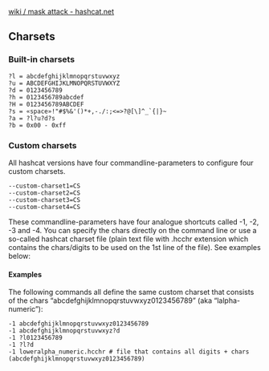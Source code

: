 [wiki / mask attack - hashcat.net](https://hashcat.net/wiki/doku.php?id=mask_attack)

## Charsets
### Built-in charsets
```
?l = abcdefghijklmnopqrstuvwxyz
?u = ABCDEFGHIJKLMNOPQRSTUVWXYZ
?d = 0123456789
?h = 0123456789abcdef
?H = 0123456789ABCDEF
?s = «space»!"#$%&'()*+,-./:;<=>?@[\]^_`{|}~
?a = ?l?u?d?s
?b = 0x00 - 0xff
```
### Custom charsets
All hashcat versions have four commandline-parameters to configure four custom charsets.
```
--custom-charset1=CS
--custom-charset2=CS
--custom-charset3=CS
--custom-charset4=CS
```
These commandline-parameters have four analogue shortcuts called -1, -2, -3 and -4. You can specify the chars directly on the command line or use a so-called hashcat charset file (plain text file with .hcchr extension which contains the chars/digits to be used on the 1st line of the file). See examples below:

#### Examples
The following commands all define the same custom charset that consists of the chars “abcdefghijklmnopqrstuvwxyz0123456789” (aka “lalpha-numeric”):
```
-1 abcdefghijklmnopqrstuvwxyz0123456789
-1 abcdefghijklmnopqrstuvwxyz?d
-1 ?l0123456789
-1 ?l?d
-1 loweralpha_numeric.hcchr # file that contains all digits + chars (abcdefghijklmnopqrstuvwxyz0123456789)
```

